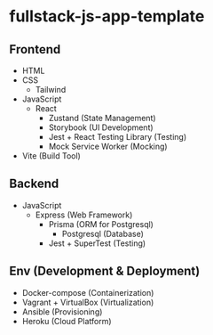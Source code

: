 # fullstack-js-app-template

## Frontend
- HTML
- CSS
  - Tailwind
- JavaScript
  - React
    - Zustand (State Management)
    - Storybook (UI Development)
    - Jest + React Testing Library (Testing)
    - Mock Service Worker (Mocking)
- Vite (Build Tool)

## Backend
- JavaScript
  - Express (Web Framework)
    - Prisma (ORM for Postgresql)
      - Postgresql (Database)
    - Jest + SuperTest (Testing)

## Env (Development & Deployment)
- Docker-compose (Containerization)
- Vagrant + VirtualBox (Virtualization)
- Ansible (Provisioning)
- Heroku (Cloud Platform)
